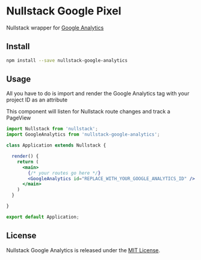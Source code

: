 
# Nullstack Google Pixel

Nullstack wrapper for [Google Analytics](https://analytics.google.com)

## Install

```bash
npm install --save nullstack-google-analytics
```

## Usage

All you have to do is import and render the Google Analytics tag with your project ID as an attribute

This component will listen for Nullstack route changes and track a PageView

```jsx
import Nullstack from 'nullstack';
import GoogleAnalytics from 'nullstack-google-analytics';

class Application extends Nullstack {

  render() {
    return (
      <main>
        {/* your routes go here */}
        <GoogleAnalytics id="REPLACE_WITH_YOUR_GOOGLE_ANALYTICS_ID" />
      </main>
    )
  }

}

export default Application;
```

## License

Nullstack Google Analytics is released under the [MIT License](https://opensource.org/licenses/MIT).